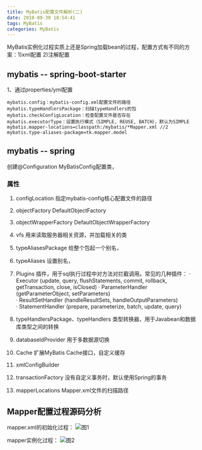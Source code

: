 ```yaml
---
title: MyBatis配置文件解析(二)
date: 2018-09-30 18:54:41
tags: MyBatis
categories: MyBatis
---
```

MyBatis实例化过程实质上还是Spring加载bean的过程，配置方式有不同的方案：1)xml配置 2)注解配置

<!-- more -->
## mybatis -- spring-boot-starter

1、通过properties/yml配置

```
mybatis.config：mybatis-config.xml配置文件的路径
mybatis.typeHandlersPackage：扫描typeHandlers的包
mybatis.checkConfigLocation：检查配置文件是否存在
mybatis.executorType：设置执行模式（SIMPLE, REUSE, BATCH），默认为SIMPLE
mybatis.mapper-locations=classpath:/mybatis/*Mapper.xml //2
mybatis.type-aliases-package=tk.mapper.model 

```

## mybatis -- spring

创建@Configuration MyBatisConfig配置类，

### 属性

1. configLocation
	指定mybatis-config核心配置文件的路径
2. objectFactory  DefaultObjectFactory
3. objectWrapperFactory DefaultObjectWrapperFactory
4. vfs
	用来读取服务器相关资源，并加载相关的类
5. typeAliasesPackage 
	给整个包起一个别名，
6. typeAliases
	设置别名，
7. Plugins
	插件，用于sql执行过程中对方法对拦截调用。常见的几种插件：
	· Executor (update, query, flushStatements, commit, rollback, getTransaction, close, isClosed)
	· ParameterHandler (getParameterObject, setParameters)	
	· ResultSetHandler (handleResultSets, handleOutputParameters)	
	· StatementHandler (prepare, parameterize, batch, update, query)
8. typeHandlersPackage、typeHandlers
	类型转换器，用于Javabean和数据库类型之间的转换
9. databaseIdProvider
	用于多数据源切换
10. Cache
	扩展MyBatis Cache接口，自定义缓存
11. xmlConfigBuilder
	
12. transactionFactory
	没有自定义事务时，默认使用Spring的事务
13. mapperLocations
	Mapper.xml文件的扫描路径

## Mapper配置过程源码分析
mapper.xml的初始化过程：
![图1](https://impwang.oss-cn-beijing.aliyuncs.com/mybatis/mybatis-config1.png)

mapper实例化过程：
![图2](https://impwang.oss-cn-beijing.aliyuncs.com/mybatis/mybatis-config2.png)